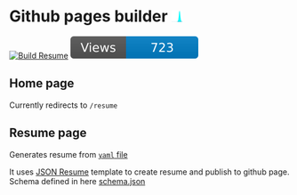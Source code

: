 # Github pages builder [<img alt="Image of github-profile-views-counter" src="https://github.com/snigdhasjg/github-profile-views-counter/blob/master/graph/610491551/small/week.png" height="20">](https://github.com/snigdhasjg/github-profile-views-counter/blob/master/readme/610491551/week.md)
[![Build Resume](https://github.com/snigdhasjg/snigdhasjg.github.io/actions/workflows/build-resume.yaml/badge.svg?branch=main)](https://github.com/snigdhasjg/snigdhasjg.github.io/actions/workflows/build-resume.yaml)
[![Image of github-profile-views-counter](https://github.com/snigdhasjg/github-profile-views-counter/blob/master/svg/610491551/badge.svg)](https://github.com/snigdhasjg/github-profile-views-counter/blob/master/readme/610491551/week.md)

## Home page
Currently redirects to `/resume`

## Resume page
Generates resume from [`yaml` file](./resume/resume.yaml)

It uses [JSON Resume](https://jsonresume.org/) template to create resume and publish to github page.  
Schema defined in here [schema.json](https://github.com/jsonresume/resume-schema/blob/master/schema.json)